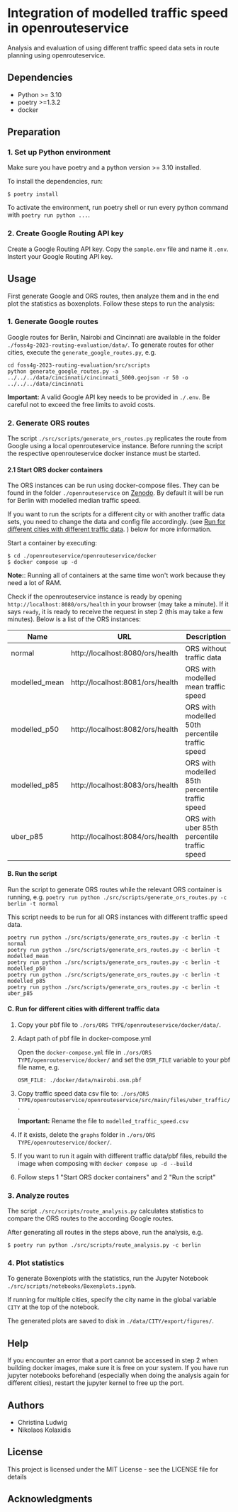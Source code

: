 # Integration of modelled traffic speed in openrouteservice

Analysis and evaluation of using different traffic speed data sets in route planning using openrouteservice.

## Dependencies

- Python >= 3.10
- poetry >=1.3.2
- docker

## Preparation

### 1. Set up Python environment

Make sure you have poetry and a python version >= 3.10 installed.

To install the dependencies, run:

```
$ poetry install
```

To activate the environment, run poetry shell or run every python command with `poetry run python ...`.

### 2. Create Google Routing API key

Create a Google Routing API key. Copy the `sample.env` file and name it `.env`. Instert your Google Routing API key.


## Usage

First generate Google and ORS routes, then analyze them and in the end plot the statistics as boxenplots. Follow these steps to run the analysis:

### 1. Generate Google routes

Google routes for Berlin, Nairobi and Cincinnati are available in the folder `./foss4g-2023-routing-evaluation/data/`. To generate routes for other cities, execute the `generate_google_routes.py`, e.g.

```
cd foss4g-2023-routing-evaluation/src/scripts
python generate_google_routes.py -a ../../../data/cincinnati/cincinnati_5000.geojson -r 50 -o ../../../data/cincinnati
```

**Important:** A valid Google API key needs to be provided in `./.env`. Be careful not to exceed the free limits to avoid costs.

### 2. Generate ORS routes

The script `./src/scripts/generate_ors_routes.py` replicates the route from Google using a local openrouteservice instance. Before running the script the respective openrouteservice docker instance must be started.

#### 2.1 Start ORS docker containers

The ORS instances can be run using docker-compose files. They can be found in the folder `./openrouteservice` on [Zenodo](https://zenodo.org/record/7857038#.ZEghcXbP0qw). By default it will be run for Berlin with modelled median traffic speed.  

If you want to run the scripts for a different city or with another traffic data sets, you need to change the data and config file accordingly. (see [Run for different cities with different traffic data](#run-for-different-cities-with-different-traffic-data).
) below for more information.

Start a container by executing:

```
$ cd ./openrouteservice/openrouteservice/docker
$ docker compose up -d
```

**Note:**: Running all of containers at the same time won't work because they need a lot of RAM.

Check if the openrouteservice instance is ready by opening `http://localhost:8080/ors/health` in your browser (may take a minute). If it says `ready`, it is ready to receive the request in step 2 (this may take a few minutes). Below is a list of the ORS instances:

| Name         | URL | Description                                     |
|--------------|-----|-------------------------------------------------|
| normal       | http://localhost:8080/ors/health | ORS without traffic data |
| modelled_mean | http://localhost:8081/ors/health | ORS with modelled mean traffic speed |
| modelled_p50 | http://localhost:8082/ors/health | ORS with modelled 50th percentile traffic speed |
| modelled_p85 | http://localhost:8083/ors/health | ORS with modelled 85th percentile traffic speed |
| uber_p85     | http://localhost:8084/ors/health | ORS with uber 85th percentile traffic speed |

#### B. Run the script

Run the script to generate ORS routes while the relevant ORS container is running, e.g. `poetry run python ./src/scripts/generate_ors_routes.py -c berlin -t normal`

This script needs to be run for all ORS instances with different traffic speed data.
```
poetry run python ./src/scripts/generate_ors_routes.py -c berlin -t normal
poetry run python ./src/scripts/generate_ors_routes.py -c berlin -t modelled_mean
poetry run python ./src/scripts/generate_ors_routes.py -c berlin -t modelled_p50
poetry run python ./src/scripts/generate_ors_routes.py -c berlin -t modelled_p85
poetry run python ./src/scripts/generate_ors_routes.py -c berlin -t uber_p85
```

#### C. Run for different cities with different traffic data

1. Copy your pbf file to `./ors/ORS TYPE/openrouteservice/docker/data/`.
2. Adapt path of pbf file in docker-compose.yml

    Open the `docker-compose.yml` file in `./ors/ORS TYPE/openrouteservice/docker/` and set the `OSM_FILE` variable to your pbf file name, e.g.
    ```
    OSM_FILE: ./docker/data/nairobi.osm.pbf
    ```
3. Copy traffic speed data csv file to: `./ors/ORS TYPE/openrouteservice/openrouteservice/src/main/files/uber_traffic/`.

    **Important:** Rename the file to `modelled_traffic_speed.csv`
    
4. If it exists, delete the `graphs` folder in `./ors/ORS TYPE/openrouteservice/docker/`.
5. If you want to run it again with different traffic data/pbf files, rebuild the image when composing with `docker compose up -d --build`
6. Follow steps 1 "Start ORS docker containers" and 2 "Run the script"

### 3. Analyze routes

The script `./src/scripts/route_analysis.py` calculates statistics to compare the ORS routes to the according Google routes.

After generating all routes in the steps above, run the analysis, e.g. 
```
$ poetry run python ./src/scripts/route_analysis.py -c berlin
```

### 4. Plot statistics

To generate Boxenplots with the statistics, run the Jupyter Notebook `./src/scripts/notebooks/Boxenplots.ipynb`.

If running for multiple cities, specify the city name in the global variable `CITY` at the top of the notebook.

The generated plots are saved to disk in `./data/CITY/export/figures/`.

## Help

If you encounter an error that a port cannot be accessed in step 2 when building docker images, make sure it is free on your system. If you have run jupyter notebooks beforehand (especially when doing the analysis again for different cities), restart the jupyter kernel to free up the port.

## Authors

- Christina Ludwig
- Nikolaos Kolaxidis

## License

This project is licensed under the MIT License - see the LICENSE file for details

## Acknowledgments
